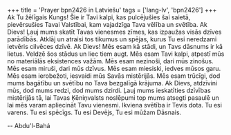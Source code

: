 +++
title = 'Prayer bpn2426 in Latviešu'
tags = ['lang-lv', 'bpn2426']
+++
Ak Tu žēlīgais Kungs! Šie ir Tavi kalpi, kas pulcējušies šai saietā, pievērsušies Tavai Valstībai, kam vajadzīga Tava vēlība un svētība. Ak Dievs! Ļauj mums skatīt Tavas vienesmes zīmes, kas izpaužas visās dzīves parādībās. Atklāj un atraisi tos tikumus un spējas, kurus Tu esi neredzami ietvēris cilvēces dzīvē.
Ak Dievs! Mēs esam kā stādi, un Tavs dāsnums ir kā lietus. Veldzē šos stādus un liec tiem augt. Mēs esam Tavi kalpi, atpestī mūs no materiālās eksistences važām. Mēs esam nezinoši, dari mūs zinošus. Mēs esam miruši, dari mūs dzīvus. Mēs esam miesiski, iedves mūsos garu. Mēs esam ierobežoti, iesvaidi mūs Savās mistērijās. Mēs esam trūcīgi, dod mums bagātību un svētību no Tava bezgalīgā krājuma. Ak Dievs, atdzīvini mūs, dod mums redzi, dod mums dzirdi. Ļauj mums ieskatīties dzīvības mistērijās tā, lai Tavas Ķēniņvalsts noslēpumi top mums atsegti pasaulē un lai mēs varam apliecināt Tavu vienesmi. Ikviena svētība ir Tevis dota.
Tu esi varens. Tu esi spēcīgs. Tu esi Devējs, Tu esi mūžam Dāsnais.

-- Abdu'l-Bahá
